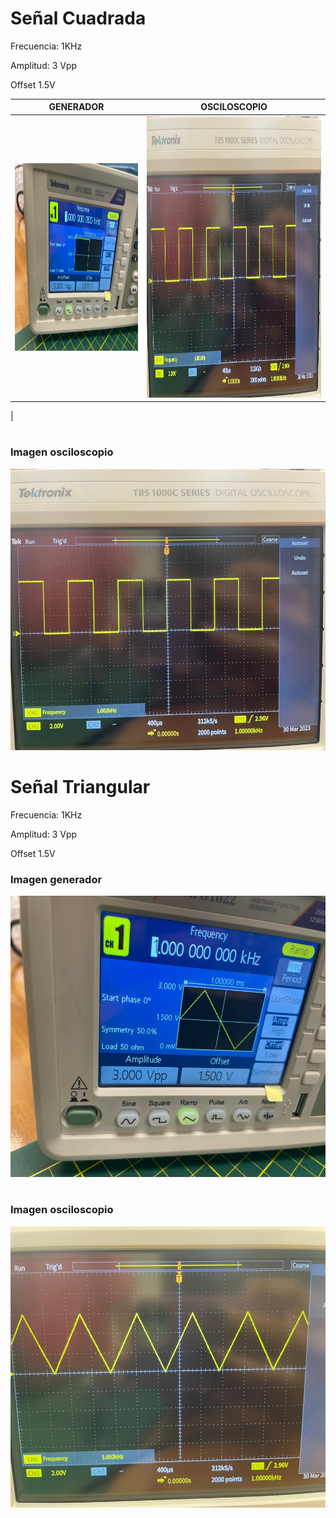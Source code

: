 # Señal Cuadrada
Frecuencia: 1KHz

Amplitud: 3 Vpp

Offset 1.5V

| GENERADOR             | OSCILOSCOPIO                                              |
| ----------------- | ------------------------------------------------------------------ |
| <p align="justify"> <img src="Generador_onda_cuadrada.jpeg" height="300"> | <img src="Osciloscopio_onda_cuadrada.jpeg" height="450">
 |
#

### Imagen osciloscopio
<img src="Osciloscopio_onda_cuadrada.jpeg" height="450">


# Señal Triangular
Frecuencia: 1KHz

Amplitud: 3 Vpp

Offset 1.5V


### Imagen generador

<img src="Generador_onda_triang.jpeg" height="450">

#

### Imagen osciloscopio
<img src="Osciloscopio_onda_triang.jpeg" height="450">

